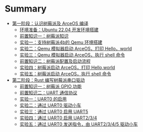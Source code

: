# Summary

- [第一阶段：认识树莓派及 ArceOS 编译](./chapter_1.0.md)
  - [环境准备：Ubuntu 22.04 开发环境搭建](./chapter_1.1.md)
  - [前置知识一：树莓派知识](./chapter_1.2.md)
  - [实验一：支持树莓派4b的 Qemu 环境搭建](./chapter_1.3.md)
  - [实验二：Qemu 模拟器启动 ArceOS，打印 Hello，world](./chapter_1.4.md)
  - [实验三：Qemu 模拟器启动 ArceOS，执行 shell 命令](./chapter_1.5.md)
  - [前置知识二：树莓派配置及启动流程](./chapter_1.6.md)
  - [实验四：树莓派启动 ArceOS，打印 Hello,world](./chapter_1.7.md)
  - [实验五：树莓派启动 ArceOS，执行 shell 命令](./chapter_1.8.md)
- [第二阶段：Rust 编写树莓派串口驱动](./chapter_2.0.md)
  - [前置知识一：树莓派 GPIO 功能](./chapter_2.1.md)
  - [前置知识二：UART 通信协议](./chapter_2.2.md)
  - [实验一：UART0 的启用](./chapter_2.4.md)
  - [实验二：通过 UART0 驱动小车](./chapter_2.6.md)
  - [实验三：通过 UART0 启用 UART5](./chapter_2.7.md)
  - [实验四：通过 UART0 启用 UART2/3/4](./chapter_2.8.md)
  - [实验五：通过 UART0 发送指令，由 UART2/3/4/5 驱动小车](./chapter_2.9.md)
<!-- - [第三阶段：Rust for Linux 驱动验证（5.22-6.1）](./chapter_3.0.md)
  <!-- - [任务零：环境搭建 C语言内核模块的编译和测试](./chapter_3.1.md)
  <!-- - [任务一：R4L e10000 网卡驱动代码内核模块编译](./chapter_3.2.md)
  <!-- - [任务二：Linux 6.1 + R4L e10000网卡驱动 在 Qemu 中运行](./chapter_3.3.md)
  <!-- - [任务三：R4L virtio-net 网卡驱动代码内核模块编译](./chapter_3.4.md)
  <!-- - [任务四：Linux 6.1 + R4L virtio-net 网卡驱动 在 Qemu 中运行](./chapter_3.5.md)
  <!-- - [任务五：R4L + dwc 网卡驱动 在 Hw204 Linux 6.1 中运行](./chapter_3.6.md) -->
<!-- - [第四阶段：Rust LDD 网卡驱动规范设计（6.1-6.20）](./chapter_4.0.md) -->
  <!-- - [任务一：两套驱动代码分析对比，输出技术分析文档](./chapter_4.1.md) -->
  <!-- - [任务二：设计并提出 Rust LDD 网卡驱动规范和接口标准](./chapter_4.2.md) -->
<!-- - [第五阶段：基线版本1.0和技术架构2.0（6.20-7.1）](./chapter_5.0.md) -->
  <!-- - [任务一：Rust LDD 并入基线版本1.0的代码主分支中](./chapter_5.1.md) -->
  <!-- - [任务二：Rust LDD 写入技术架构2.0的设计文档和PPT中](./chapter_5.2.md) -->
<!-- - [第六阶段：技术架构2.0的拓展开发（7.1-9.1）](./chapter_5.3.md) -->
  <!-- - [任务一：支持树莓派ARM系列开发板（采购）](./chapter_5.4.md) -->
  <!-- - [任务二：支持平头哥RISC-V芯片开发板（厂家赞助）](./chapter_5.5.md) -->
  <!-- - [任务三：支持地平线J3/J5系列开发板（厂家赞助）](./chapter_5.6.md) -->
  <!-- - [任务四：支持黑芝麻C1200最新芯片开发板（需要争取）](./chapter_5.7.md) -->

